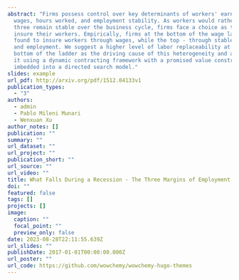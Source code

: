 ```yaml
---
abstract: "Firms possess control over key determinants of workers' earnings :
  wages, hours worked, and employment stability. As workers would rather all
  three remain stable over the business cycle, firms face a choice as to how to
  insure their workers. Empirically, firms at the bottom of the wage ladder are
  found to insure workers through wages, while the top - through stable hours
  and employment. We suggest a higher level of labor replaceability at the
  bottom of the ladder as the driving cause of this heterogeneity and argue for
  it using a dynamic contracting framework with a promised value constraint
  imbedded into a directed search model."
slides: example
url_pdf: http://arxiv.org/pdf/1512.04133v1
publication_types:
  - "3"
authors:
  - admin
  - Pablo Mileni Munari
  - Wenxuan Xu
author_notes: []
publication: ""
summary: ""
url_dataset: ""
url_project: ""
publication_short: ""
url_source: ""
url_video: ""
title: What Falls During a Recession - The Three Margins of Employment Insurance
doi: ""
featured: false
tags: []
projects: []
image:
  caption: ""
  focal_point: ""
  preview_only: false
date: 2023-08-28T22:11:55.639Z
url_slides: ""
publishDate: 2017-01-01T00:00:00.000Z
url_poster: ""
url_code: https://github.com/wowchemy/wowchemy-hugo-themes
---
```

